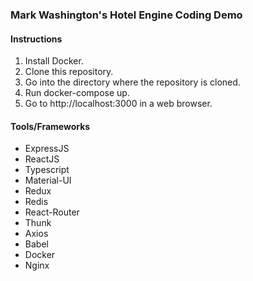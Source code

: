 ### Mark Washington&apos;s Hotel Engine Coding Demo

#### Instructions

1. Install Docker.
2. Clone this repository.
3. Go into the directory where the repository is cloned.
4. Run docker-compose up.
5. Go to http://localhost:3000 in a web browser.

#### Tools/Frameworks

* ExpressJS
* ReactJS
* Typescript
* Material-UI
* Redux
* Redis
* React-Router
* Thunk
* Axios
* Babel
* Docker
* Nginx
